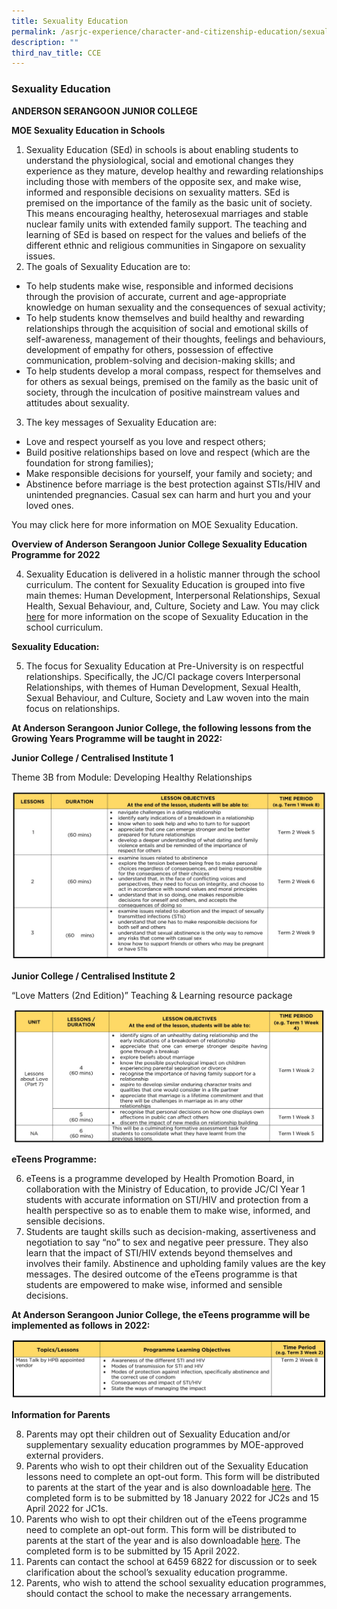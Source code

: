 ```yaml
---
title: Sexuality Education
permalink: /asrjc-experience/character-and-citizenship-education/sexuality-education/
description: ""
third_nav_title: CCE
---
```

### Sexuality Education

**ANDERSON SERANGOON JUNIOR COLLEGE**

**MOE Sexuality Education in Schools**

1. Sexuality Education (SEd) in schools is about enabling students to understand the physiological, social and emotional changes they experience as they mature, develop healthy and rewarding relationships including those with members of the opposite sex, and make wise, informed and responsible decisions on sexuality matters. SEd is premised on the importance of the family as the basic unit of society. This means encouraging healthy, heterosexual marriages and stable nuclear family units with extended family support. The teaching and learning of SEd is based on respect for the values and beliefs of the different ethnic and religious communities in Singapore on sexuality issues.
2. The goals of Sexuality Education are to:

* To help students make wise, responsible and informed decisions through the provision of accurate, current and age-appropriate knowledge on human sexuality and the consequences of sexual activity;
* To help students know themselves and build healthy and rewarding relationships through the acquisition of social and emotional skills of self-awareness, management of their thoughts, feelings and behaviours, development of empathy for others, possession of effective communication, problem-solving and decision-making skills; and
* To help students develop a moral compass, respect for themselves and for others as sexual beings, premised on the family as the basic unit of society, through the inculcation of positive mainstream values and attitudes about sexuality.
 
3. The key messages of Sexuality Education are:

* Love and respect yourself as you love and respect others;
* Build positive relationships based on love and respect (which are the foundation for strong families);
* Make responsible decisions for yourself, your family and society; and
* Abstinence before marriage is the best protection against STIs/HIV and unintended pregnancies. Casual sex can harm and hurt you and your loved ones.
 

You may click here for more information on MOE Sexuality Education.

**Overview of Anderson Serangoon Junior College Sexuality Education Programme for 2022**

4. Sexuality Education is delivered in a holistic manner through the school curriculum. The content for Sexuality Education is grouped into five main themes: Human Development, Interpersonal Relationships, Sexual Health, Sexual Behaviour, and, Culture, Society and Law. You may click [here](https://www.moe.gov.sg/education-in-sg/our-programmes/sexuality-education/scope-and-teaching-approach) for more information on the scope of Sexuality Education in the school curriculum.

**Sexuality Education:**

5. The focus for Sexuality Education at Pre-University is on respectful relationships. Specifically, the JC/CI package covers Interpersonal Relationships, with themes of Human Development, Sexual Health, Sexual Behaviour, and Culture, Society and Law woven into the main focus on relationships.


**At Anderson Serangoon Junior College, the following lessons from the Growing Years Programme will be taught in 2022:**

 

**Junior College / Centralised Institute 1**

Theme 3B from Module: Developing Healthy Relationships

![](/images/SED1-1536x825.jpg)

**Junior College / Centralised Institute 2**

“Love Matters (2nd Edition)” Teaching & Learning resource package

![](/images/SED2-1536x653.jpg)

**eTeens Programme:**

6. eTeens is a programme developed by Health Promotion Board, in collaboration with the Ministry of Education, to provide JC/CI Year 1 students with accurate information on STI/HIV and protection from a health perspective so as to enable them to make wise, informed, and sensible decisions.
7. Students are taught skills such as decision-making, assertiveness and negotiation to say “no” to sex and negative peer pressure. They also learn that the impact of STI/HIV extends beyond themselves and involves their family. Abstinence and upholding family values are the key messages. The desired outcome of the eTeens programme is that students are empowered to make wise, informed and sensible decisions.

**At Anderson Serangoon Junior College, the eTeens programme will be implemented as follows in 2022:**

![](/images/SED3-1536x288.jpg)

**Information for Parents**

8. Parents may opt their children out of Sexuality Education and/or supplementary sexuality education programmes by MOE-approved external providers.
9. Parents who wish to opt their children out of the Sexuality Education lessons need to complete an opt-out form. This form will be distributed to parents at the start of the year and is also downloadable [here](/files/Annex-A-Sexuality-Education-Parents-Opt-Out-2022.pdf). The completed form is to be submitted by 18 January 2022 for JC2s and 15 April 2022 for JC1s.
10. Parents who wish to opt their children out of the eTeens programme need to complete an opt-out form. This form will be distributed to parents at the start of the year and is also downloadable [here](/files/Annex-B-eTeens-Parents-Opt-out-Form-2022.pdf). The completed form is to be submitted by 15 April  2022.
11. Parents can contact the school at 6459 6822 for discussion or to seek clarification about the school’s sexuality education programme.
12. Parents, who wish to attend the school sexuality education programmes, should contact the school to make the necessary arrangements.